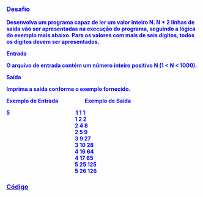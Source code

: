 <h3><span style="color: #0000ff;"><strong>Desafio</strong></span></h3>
<p><strong><span style="color: #0000ff;">Desenvolva um programa capaz de ler um valor inteiro N. N * 2 linhas de sa&iacute;da v&atilde;o ser apresentadas na execu&ccedil;&atilde;o do programa, seguindo a l&oacute;gica do exemplo mais abaixo. Para os valores com mais de seis d&iacute;gitos, todos os d&iacute;gitos devem ser apresentados.</span></strong></p>
<p><strong><span style="color: #0000ff;">Entrada</span></strong></p>
<p><strong><span style="color: #0000ff;">O arquivo de entrada cont&eacute;m um n&uacute;mero inteiro positivo N (1 &lt; N &lt; 1000).</span></strong></p>
<p><strong><span style="color: #0000ff;">Sa&iacute;da</span></strong></p>
<p><strong><span style="color: #0000ff;">Imprima a sa&iacute;da conforme o exemplo fornecido.</span></strong></p>
<p><strong><span style="color: #0000ff;">Exemplo de Entrada&nbsp; &nbsp; &nbsp; &nbsp; &nbsp; &nbsp; &nbsp; &nbsp; &nbsp; &nbsp; &nbsp;Exemplo de Sa&iacute;da</span></strong></p>
<p><strong><span style="color: #0000ff;">5&nbsp; &nbsp; &nbsp; &nbsp; &nbsp; &nbsp; &nbsp; &nbsp; &nbsp; &nbsp; &nbsp; &nbsp; &nbsp; &nbsp; &nbsp; &nbsp; &nbsp; &nbsp; &nbsp; &nbsp; &nbsp; &nbsp; &nbsp; &nbsp; &nbsp; &nbsp; 1 1 1</span></strong><br /><strong><span style="color: #0000ff;">&nbsp; &nbsp; &nbsp; &nbsp; &nbsp; &nbsp; &nbsp; &nbsp; &nbsp; &nbsp; &nbsp; &nbsp; &nbsp; &nbsp; &nbsp; &nbsp; &nbsp; &nbsp; &nbsp; &nbsp; &nbsp; &nbsp; &nbsp; &nbsp; &nbsp; &nbsp; &nbsp; 1 2 2</span></strong><br /><strong><span style="color: #0000ff;">&nbsp; &nbsp; &nbsp; &nbsp; &nbsp; &nbsp; &nbsp; &nbsp; &nbsp; &nbsp; &nbsp; &nbsp; &nbsp; &nbsp; &nbsp; &nbsp; &nbsp; &nbsp; &nbsp; &nbsp; &nbsp; &nbsp; &nbsp; &nbsp; &nbsp; &nbsp; &nbsp; 2 4 8</span></strong><br /><strong><span style="color: #0000ff;">&nbsp; &nbsp; &nbsp; &nbsp; &nbsp; &nbsp; &nbsp; &nbsp; &nbsp; &nbsp; &nbsp; &nbsp; &nbsp; &nbsp; &nbsp; &nbsp; &nbsp; &nbsp; &nbsp; &nbsp; &nbsp; &nbsp; &nbsp; &nbsp; &nbsp; &nbsp; &nbsp; 2 5 9</span></strong><br /><strong><span style="color: #0000ff;">&nbsp; &nbsp; &nbsp; &nbsp; &nbsp; &nbsp; &nbsp; &nbsp; &nbsp; &nbsp; &nbsp; &nbsp; &nbsp; &nbsp; &nbsp; &nbsp; &nbsp; &nbsp; &nbsp; &nbsp; &nbsp; &nbsp; &nbsp; &nbsp; &nbsp; &nbsp; &nbsp; 3 9 27</span></strong><br /><strong><span style="color: #0000ff;">&nbsp; &nbsp; &nbsp; &nbsp; &nbsp; &nbsp; &nbsp; &nbsp; &nbsp; &nbsp; &nbsp; &nbsp; &nbsp; &nbsp; &nbsp; &nbsp; &nbsp; &nbsp; &nbsp; &nbsp; &nbsp; &nbsp; &nbsp; &nbsp; &nbsp; &nbsp; &nbsp; 3 10 28</span></strong><br /><strong><span style="color: #0000ff;">&nbsp; &nbsp; &nbsp; &nbsp; &nbsp; &nbsp; &nbsp; &nbsp; &nbsp; &nbsp; &nbsp; &nbsp; &nbsp; &nbsp; &nbsp; &nbsp; &nbsp; &nbsp; &nbsp; &nbsp; &nbsp; &nbsp; &nbsp; &nbsp; &nbsp; &nbsp; &nbsp; 4 16 64</span></strong><br /><strong><span style="color: #0000ff;">&nbsp; &nbsp; &nbsp; &nbsp; &nbsp; &nbsp; &nbsp; &nbsp; &nbsp; &nbsp; &nbsp; &nbsp; &nbsp; &nbsp; &nbsp; &nbsp; &nbsp; &nbsp; &nbsp; &nbsp; &nbsp; &nbsp; &nbsp; &nbsp; &nbsp; &nbsp; &nbsp; 4 17 65</span></strong><br /><strong><span style="color: #0000ff;">&nbsp; &nbsp; &nbsp; &nbsp; &nbsp; &nbsp; &nbsp; &nbsp; &nbsp; &nbsp; &nbsp; &nbsp; &nbsp; &nbsp; &nbsp; &nbsp; &nbsp; &nbsp; &nbsp; &nbsp; &nbsp; &nbsp; &nbsp; &nbsp; &nbsp; &nbsp; &nbsp; 5 25 125</span></strong><br /><strong><span style="color: #0000ff;">&nbsp; &nbsp; &nbsp; &nbsp; &nbsp; &nbsp; &nbsp; &nbsp; &nbsp; &nbsp; &nbsp; &nbsp; &nbsp; &nbsp; &nbsp; &nbsp; &nbsp; &nbsp; &nbsp; &nbsp; &nbsp; &nbsp; &nbsp; &nbsp; &nbsp; &nbsp; &nbsp; 5 26 126</span></strong></p>
<h3><a href="https://github.com/Padawan-ObiWan-Kenobi/Desafios-Developer-Android-DIO/commit/69c6bbbdc27d2acdf0b46fbf193e07189ce09b03" target="_blank"><strong><span style="color: #0000ff;">C&oacute;digo</span></strong></a
